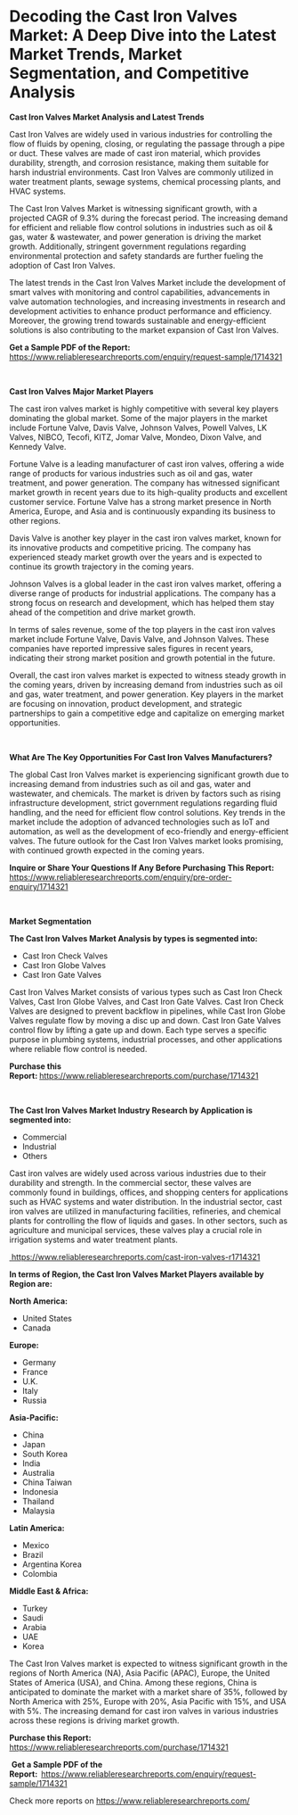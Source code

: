 <p><h1>Decoding the Cast Iron Valves Market: A Deep Dive into the Latest Market Trends, Market Segmentation, and Competitive Analysis</h1></p><p><strong>Cast Iron Valves Market Analysis and Latest Trends</strong></p>
<p><p>Cast Iron Valves are widely used in various industries for controlling the flow of fluids by opening, closing, or regulating the passage through a pipe or duct. These valves are made of cast iron material, which provides durability, strength, and corrosion resistance, making them suitable for harsh industrial environments. Cast Iron Valves are commonly utilized in water treatment plants, sewage systems, chemical processing plants, and HVAC systems.</p><p>The Cast Iron Valves Market is witnessing significant growth, with a projected CAGR of 9.3% during the forecast period. The increasing demand for efficient and reliable flow control solutions in industries such as oil & gas, water & wastewater, and power generation is driving the market growth. Additionally, stringent government regulations regarding environmental protection and safety standards are further fueling the adoption of Cast Iron Valves.</p><p>The latest trends in the Cast Iron Valves Market include the development of smart valves with monitoring and control capabilities, advancements in valve automation technologies, and increasing investments in research and development activities to enhance product performance and efficiency. Moreover, the growing trend towards sustainable and energy-efficient solutions is also contributing to the market expansion of Cast Iron Valves.</p></p>
<p><strong>Get a Sample PDF of the Report:&nbsp;</strong> <a href="https://www.reliableresearchreports.com/enquiry/request-sample/1714321">https://www.reliableresearchreports.com/enquiry/request-sample/1714321</a></p>
<p>&nbsp;</p>
<p><strong>Cast Iron Valves Major Market Players</strong></p>
<p><p>The cast iron valves market is highly competitive with several key players dominating the global market. Some of the major players in the market include Fortune Valve, Davis Valve, Johnson Valves, Powell Valves, LK Valves, NIBCO, Tecofi, KITZ, Jomar Valve, Mondeo, Dixon Valve, and Kennedy Valve.</p><p>Fortune Valve is a leading manufacturer of cast iron valves, offering a wide range of products for various industries such as oil and gas, water treatment, and power generation. The company has witnessed significant market growth in recent years due to its high-quality products and excellent customer service. Fortune Valve has a strong market presence in North America, Europe, and Asia and is continuously expanding its business to other regions.</p><p>Davis Valve is another key player in the cast iron valves market, known for its innovative products and competitive pricing. The company has experienced steady market growth over the years and is expected to continue its growth trajectory in the coming years.</p><p>Johnson Valves is a global leader in the cast iron valves market, offering a diverse range of products for industrial applications. The company has a strong focus on research and development, which has helped them stay ahead of the competition and drive market growth.</p><p>In terms of sales revenue, some of the top players in the cast iron valves market include Fortune Valve, Davis Valve, and Johnson Valves. These companies have reported impressive sales figures in recent years, indicating their strong market position and growth potential in the future.</p><p>Overall, the cast iron valves market is expected to witness steady growth in the coming years, driven by increasing demand from industries such as oil and gas, water treatment, and power generation. Key players in the market are focusing on innovation, product development, and strategic partnerships to gain a competitive edge and capitalize on emerging market opportunities.</p></p>
<p>&nbsp;</p>
<p><strong>What Are The Key Opportunities For Cast Iron Valves Manufacturers?</strong></p>
<p><p>The global Cast Iron Valves market is experiencing significant growth due to increasing demand from industries such as oil and gas, water and wastewater, and chemicals. The market is driven by factors such as rising infrastructure development, strict government regulations regarding fluid handling, and the need for efficient flow control solutions. Key trends in the market include the adoption of advanced technologies such as IoT and automation, as well as the development of eco-friendly and energy-efficient valves. The future outlook for the Cast Iron Valves market looks promising, with continued growth expected in the coming years.</p></p>
<p><strong>Inquire or Share Your Questions If Any Before Purchasing This Report:</strong> <a href="https://www.reliableresearchreports.com/enquiry/pre-order-enquiry/1714321">https://www.reliableresearchreports.com/enquiry/pre-order-enquiry/1714321</a></p>
<p>&nbsp;</p>
<p><strong>Market Segmentation</strong></p>
<p><strong>The Cast Iron Valves Market Analysis by types is segmented into:</strong></p>
<p><ul><li>Cast Iron Check Valves</li><li>Cast Iron Globe Valves</li><li>Cast Iron Gate Valves</li></ul></p>
<p><p>Cast Iron Valves Market consists of various types such as Cast Iron Check Valves, Cast Iron Globe Valves, and Cast Iron Gate Valves. Cast Iron Check Valves are designed to prevent backflow in pipelines, while Cast Iron Globe Valves regulate flow by moving a disc up and down. Cast Iron Gate Valves control flow by lifting a gate up and down. Each type serves a specific purpose in plumbing systems, industrial processes, and other applications where reliable flow control is needed.</p></p>
<p><strong>Purchase this Report:&nbsp;</strong><a href="https://www.reliableresearchreports.com/purchase/1714321">https://www.reliableresearchreports.com/purchase/1714321</a></p>
<p>&nbsp;</p>
<p><strong>The Cast Iron Valves Market Industry Research by Application is segmented into:</strong></p>
<p><ul><li>Commercial</li><li>Industrial</li><li>Others</li></ul></p>
<p><p>Cast iron valves are widely used across various industries due to their durability and strength. In the commercial sector, these valves are commonly found in buildings, offices, and shopping centers for applications such as HVAC systems and water distribution. In the industrial sector, cast iron valves are utilized in manufacturing facilities, refineries, and chemical plants for controlling the flow of liquids and gases. In other sectors, such as agriculture and municipal services, these valves play a crucial role in irrigation systems and water treatment plants.</p></p>
<p><a href="https://www.reliableresearchreports.com/cast-iron-valves-r1714321">&nbsp;https://www.reliableresearchreports.com/cast-iron-valves-r1714321</a></p>
<p><strong>In terms of Region, the Cast Iron Valves Market Players available by Region are:</strong></p>
<p>
    <p> <strong> North America: </strong>
        <ul>
            <li>United States</li>
            <li>Canada</li>
        </ul>
        </p> 
    <p> <strong> Europe: </strong>
        <ul>
            <li>Germany</li>
            <li>France</li>
            <li>U.K.</li>
            <li>Italy</li>
            <li>Russia</li>
        </ul>
        </p> 
    <p> <strong> Asia-Pacific: </strong>
        <ul>
            <li>China</li>
            <li>Japan</li>
            <li>South Korea</li>
            <li>India</li>
            <li>Australia</li>
            <li>China Taiwan</li>
            <li>Indonesia</li>
            <li>Thailand</li>
            <li>Malaysia</li>
        </ul>
        </p> 
    <p> <strong> Latin America: </strong>
        <ul>
            <li>Mexico</li>
            <li>Brazil</li>
            <li>Argentina Korea</li>
            <li>Colombia</li>
        </ul>
        </p> 
    <p> <strong> Middle East & Africa: </strong>
        <ul>
            <li>Turkey</li>
            <li>Saudi</li>
            <li>Arabia</li>
            <li>UAE</li>
            <li>Korea</li>
        </ul>
    </p>
    </p>
<p><p>The Cast Iron Valves market is expected to witness significant growth in the regions of North America (NA), Asia Pacific (APAC), Europe, the United States of America (USA), and China. Among these regions, China is anticipated to dominate the market with a market share of 35%, followed by North America with 25%, Europe with 20%, Asia Pacific with 15%, and USA with 5%. The increasing demand for cast iron valves in various industries across these regions is driving market growth.</p></p>
<p><strong>Purchase this Report: </strong><a href="https://www.reliableresearchreports.com/purchase/1714321">https://www.reliableresearchreports.com/purchase/1714321</a></p>
<p>&nbsp;<strong>Get a Sample PDF of the Report:&nbsp;&nbsp;</strong><a href="https://www.reliableresearchreports.com/enquiry/request-sample/1714321">https://www.reliableresearchreports.com/enquiry/request-sample/1714321</a></p>
<p><strong></strong></p>
<p>Check more reports on <a href="https://www.reliableresearchreports.com/">https://www.reliableresearchreports.com/</a></p>